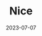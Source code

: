 ---
title: Nice
date: 2023-07-07
description: "..."
#tags: ["emoji"]
thumbnail: /images/thumbnails/world.png
---